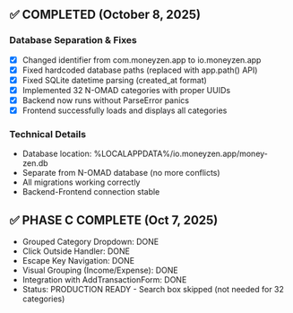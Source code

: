
## ✅ COMPLETED (October 8, 2025)

### Database Separation & Fixes
- [x] Changed identifier from com.moneyzen.app to io.moneyzen.app
- [x] Fixed hardcoded database paths (replaced with app.path() API)
- [x] Fixed SQLite datetime parsing (created_at format)
- [x] Implemented 32 N-OMAD categories with proper UUIDs
- [x] Backend now runs without ParseError panics
- [x] Frontend successfully loads and displays all categories

### Technical Details
- Database location: %LOCALAPPDATA%/io.moneyzen.app/money-zen.db
- Separate from N-OMAD database (no more conflicts)
- All migrations working correctly
- Backend-Frontend connection stable

## ✅ PHASE C COMPLETE (Oct 7, 2025)
- Grouped Category Dropdown: DONE
- Click Outside Handler: DONE
- Escape Key Navigation: DONE
- Visual Grouping (Income/Expense): DONE
- Integration with AddTransactionForm: DONE
- Status: PRODUCTION READY - Search box skipped (not needed for 32 categories)
